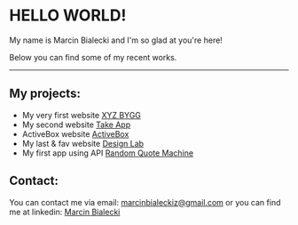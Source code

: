 # HELLO WORLD!

My name is Marcin Bialecki and I'm so glad at you're here!

Below you can find some of my recent works.

---
## My projects:

* My very first website [XYZ BYGG](https://github.com/mbialeckiz/xyzbygg)
* My second website [Take App](https://github.com/mbialeckiz/takeapp)
* ActiveBox website [ActiveBox](https://github.com/mbialeckiz/activebox)
* My last & fav website [Design Lab](https://github.com/mbialeckiz/designlab)
* My first app using API [Random Quote Machine](https://github.com/mbialeckiz/quotemachine)

## Contact:
You can contact me via email: marcinbialeckiz@gmail.com
or you can find me at linkedin: [Marcin Bialecki](https://www.linkedin.com/in/marcin-bialecki1989/)
